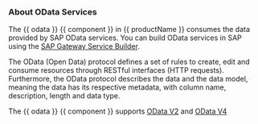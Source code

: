 
### About OData Services

The {{ odata }} {{ component }} in {{ productName }} consumes the data provided by SAP OData services.
You can build OData services in SAP using the [SAP Gateway Service Builder](https://help.sap.com/docs/SAP_NETWEAVER_AS_ABAP_751_IP/68bf513362174d54b58cddec28794093/cddd22512c312314e10000000a44176d.html).

The OData (Open Data) protocol defines a set of rules to create, edit and consume resources through RESTful interfaces (HTTP requests).
Furthermore, the OData protocol describes the data and the data model, meaning the data has its respective metadata, with column name, description, length and data type.
<!--- OData can also be used to track changes (deltas), create and run procedures, and send asynchronous/batch requests. -->

The {{ odata }} {{ component }} supports [OData V2](https://www.odata.org/documentation/odata-version-2-0/overview/) and [OData V4](https://www.odata.org/documentation/)

